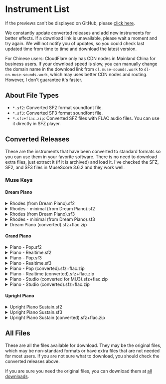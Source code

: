 # Instrument List

If the previews can't be displayed on GitHub, please [click here](https://about.muse-sounds.work/instruments).

We constantly update converted releases and add new instruments for better effects. If a download link is unavailable, please wait a moment and try again. We will not notify you of updates, so you could check last updated time from time to time and download the latest version.

For Chinese users: CloudFlare only has CDN nodes in Mainland China for business users. If your download speed is slow, you can manually change the domain name in the download link from `dl.muse-sounds.work` to `dl-cn.muse-sounds.work`, which may uses better CDN nodes and routing. However, I don't guarantee it's faster.

## About File Types

- `*.sf2`: Converted SF2 format soundfont file.
- `*.sf3`: Converted SF3 format soundfont file.
- `*.sfz+flac.zip`: Converted SFZ files with FLAC audio files. You can use it directly in SFZ player.

## Converted Releases

These are the instruments that have been converted to standard formats so you can use them in your favorite software. There is no need to download extra files, just extract it (if it is archived) and load it. I've checked the SFZ, SF2, and SF3 files in MuseScore 3.6.2 and they work well.

### Muse Keys

#### Dream Piano
<details><summary>Rhodes (from Dream Piano).sf2</summary>

> Presets:
> 
> - `Rhodes (Dream Piano)`: No original file
>   - `000:004`
>   - `Key range`: `C1`-`G8`
>   - `Samples`: 172
>   - The original Dream Piano sfz has 2 groups, one for Rhodes, one for Grand Piano. This is the Rhodes group.
> 
> Previews:
> - Black Keys <audio src="https://dl.muse-sounds.work/public-preview/Black%20Keys%20Rhodes.m4a" controls preload="none"/>
> - Flight of the Bumble-bee <audio src="https://dl.muse-sounds.work/public-preview/Flight%20of%20the%20bumble%20bee%20Rhodes.m4a" controls preload="none"/>
> - La Campanella <audio src="https://dl.muse-sounds.work/public-preview/La%20Campanella%20Rhodes.m4a" controls preload="none"/>
> - Rush E Playable <audio src="https://dl.muse-sounds.work/public-preview/Rush%20E%20Playable%20Rhodes.m4a" controls preload="none"/>
> - Winter Wind <audio src="https://dl.muse-sounds.work/public-preview/Winter%20Wind%20Rhodes.m4a" controls preload="none"/>
> 
> Other information:
> 
> - `Muse Keys` version: `0.4.11`

> Last updated: 2024-08-21 03:59 (UTC)
> 
> [Download Rhodes (from Dream Piano).sf2](https://dl.muse-sounds.work/public/release-sf2/Muse%20Keys/Dream%20Piano/Rhodes%20%28from%20Dream%20Piano%29.sf2) (497.87 MiB)

---

</details>

<details><summary>Rhodes - minimal (from Dream Piano).sf2</summary>

> Presets:
> 
> - `Rhodes minimal`: No original file
>   - `000:004`
>   - `Key range`: `C1`-`G8`
>   - `Samples`: 43
>   - The original Dream Piano sfz has 2 groups, one for Rhodes, one for Grand Piano. This is the Rhodes group, but I've removed other velocity groups keeping only F for all velocity
> 
> Other information:
> 
> - `Muse Keys` version: `0.4.11`

> Last updated: 2024-08-21 03:56 (UTC)
> 
> [Download Rhodes - minimal (from Dream Piano).sf2](https://dl.muse-sounds.work/public/release-sf2/Muse%20Keys/Dream%20Piano/Rhodes%20-%20minimal%20%28from%20Dream%20Piano%29.sf2) (130.15 MiB)

---

</details>

<details><summary>Rhodes (from Dream Piano).sf3</summary>

> Presets:
> 
> - `Rhodes (Dream Piano)`: No original file
>   - `000:004`
>   - `Key range`: `C1`-`G8`
>   - `Samples`: 172
>   - The original Dream Piano sfz has 2 groups, one for Rhodes, one for Grand Piano. This is the Rhodes group.
> 
> Previews:
> - Black Keys <audio src="https://dl.muse-sounds.work/public-preview/Black%20Keys%20Rhodes.m4a" controls preload="none"/>
> - Flight of the Bumble-bee <audio src="https://dl.muse-sounds.work/public-preview/Flight%20of%20the%20bumble%20bee%20Rhodes.m4a" controls preload="none"/>
> - La Campanella <audio src="https://dl.muse-sounds.work/public-preview/La%20Campanella%20Rhodes.m4a" controls preload="none"/>
> - Rush E Playable <audio src="https://dl.muse-sounds.work/public-preview/Rush%20E%20Playable%20Rhodes.m4a" controls preload="none"/>
> - Winter Wind <audio src="https://dl.muse-sounds.work/public-preview/Winter%20Wind%20Rhodes.m4a" controls preload="none"/>
> 
> Other information:
> 
> - `Muse Keys` version: `0.4.11`

> Last updated: 2024-08-21 03:57 (UTC)
> 
> [Download Rhodes (from Dream Piano).sf3](https://dl.muse-sounds.work/public/release-sf3/Muse%20Keys/Dream%20Piano/Rhodes%20%28from%20Dream%20Piano%29.sf3) (91.381 MiB)

---

</details>

<details><summary>Rhodes - minimal (from Dream Piano).sf3</summary>

> Presets:
> 
> - `Rhodes minimal`: No original file
>   - `000:004`
>   - `Key range`: `C1`-`G8`
>   - `Samples`: 43
>   - The original Dream Piano sfz has 2 groups, one for Rhodes, one for Grand Piano. This is the Rhodes group, but I've removed other velocity groups keeping only F for all velocity
> 
> Other information:
> 
> - `Muse Keys` version: `0.4.11`

> Last updated: 2024-08-21 03:56 (UTC)
> 
> [Download Rhodes - minimal (from Dream Piano).sf3](https://dl.muse-sounds.work/public/release-sf3/Muse%20Keys/Dream%20Piano/Rhodes%20-%20minimal%20%28from%20Dream%20Piano%29.sf3) (23.596 MiB)

---

</details>

<details><summary>Dream Piano (converted).sfz+flac.zip</summary>

> Converted from `Muse Keys` -> `Dream Piano` -> `Dream Piano.sfz`.
> 
> Standard information:
> - Key range: `A0`-`C8`
> 
> Modifications:
> - Removed unsupported opcodes
> - Removed loops, all the notes will has an end
> - Removed closing tags
> - Added equalizer according to instrument definition file
> 
> Differences:
> - Effects defined in instrument definition file not supported in SFZ. You can view its parameters in the GitHub repo.
>   - Doubler
>   - SyncDelay
>   - VfdnReverb
> 
> Other information:
> - `Muse Keys` version: `0.4.11`

> Last updated: 2024-08-19 11:52 (UTC)
> 
> [Download Dream Piano (converted).sfz+flac.zip](https://dl.muse-sounds.work/public/release-sfz%2Bflac/Muse%20Keys/Dream%20Piano/Dream%20Piano%20%28converted%29.sfz%2Bflac.zip) (411.85 MiB)

---

</details>

#### Grand Piano
<details><summary>Piano - Pop.sf2</summary>

> Presets:
> 
> - `Piano - Pop`: Original file: `Piano - Pop.sfz`
>   - `Key range`: `A0`-`C8`
>   - `Samples`: 616
> 
> Preview (Black Keys): <audio src="https://dl.muse-sounds.work/public-preview/Black%20Keys%20Piano%20Pop%20sf2.m4a" controls preload="none"/>
> 
> Differences compared to the original file:
> - Removed unsupported opcodes
> - All samples have been truncated to 10s and have no loops
> - Volumes have been applied to the samples
> 
> Other information:
> 
> - Samples will be played 0.06s earlier than the score in MuseScore Studio 4
> - `Muse Keys` version: `0.4.11`

> Last updated: 2024-08-21 03:28 (UTC)
> 
> [Download Piano - Pop.sf2](https://dl.muse-sounds.work/public/release-sf2/Muse%20Keys/Grand%20Piano/Piano%20-%20Pop.sf2) (1692.1 MiB)

---

</details>

<details><summary>Piano - Realtime.sf2</summary>

> Presets:
> 
> - `Piano - Realtime`: Original file: `Piano - Realtime.sfz`
>   - `Key range`: `A0`-`C8`
>   - `Samples`: 44
>   - CC67 (Soft pedal) supported
> 
> Differences compared to the original file:
> - Removed unsupported opcodes
> - Volumes have been applied to the samples
> - All samples have been truncated to 10s and have no loops
> 
> Other information:
> - Samples will be played 0.06s earlier than the score in MuseScore Studio 4
> - `Muse Keys` version: `0.4.11`

> Last updated: 2024-08-19 09:39 (UTC)
> 
> [Download Piano - Realtime.sf2](https://dl.muse-sounds.work/public/release-sf2/Muse%20Keys/Grand%20Piano/Piano%20-%20Realtime.sf2) (120.87 MiB)

---

</details>

<details><summary>Piano - Pop.sf3</summary>

> Presets:
> 
> - `Piano - Pop`: Original file: `Piano - Pop.sfz`
>   - `Key range`: `A0`-`C8`
>   - `Samples`: 616
> 
> Preview (Black Keys): <audio src="https://dl.muse-sounds.work/public-preview/Black%20Keys%20Piano%20Pop%20sf2.m4a" controls preload="none"/>
> 
> Differences compared to the original file:
> - Removed unsupported opcodes
> - All samples have been truncated to 10s and have no loops
> - Volumes have been applied to the samples
> 
> Other information:
> 
> - Samples will be played 0.06s earlier than the score in MuseScore Studio 4
> - `Muse Keys` version: `0.4.11`

> Last updated: 2024-08-21 03:06 (UTC)
> 
> [Download Piano - Pop.sf3](https://dl.muse-sounds.work/public/release-sf3/Muse%20Keys/Grand%20Piano/Piano%20-%20Pop.sf3) (304.27 MiB)

---

</details>

<details><summary>Piano - Realtime.sf3</summary>

> Presets:
> 
> - `Piano - Realtime`: Original file: `Piano - Realtime.sfz`
>   - `Key range`: `A0`-`C8`
>   - `Samples`: 44
>   - CC67 (Soft pedal) supported
> 
> Differences compared to the original file:
> - Removed unsupported opcodes
> - Volumes have been applied to the samples
> - All samples have been truncated to 10s and have no loops
> 
> Other information:
> - Samples will be played 0.06s earlier than the score in MuseScore Studio 4
> - `Muse Keys` version: `0.4.11`

> Last updated: 2024-08-19 09:37 (UTC)
> 
> [Download Piano - Realtime.sf3](https://dl.muse-sounds.work/public/release-sf3/Muse%20Keys/Grand%20Piano/Piano%20-%20Realtime.sf3) (21.975 MiB)

---

</details>

<details><summary>Piano - Pop (converted).sfz+flac.zip</summary>

> Converted from `Muse Keys` -> `Piano` -> `Piano - Pop.sfz`.
> 
> Standard information:
> - Key range: `A0`-`C8`
> 
> Modifications:
> - Removed unsupported opcodes `loop_xfade` `loop_xfade_curve`
> - Removed loops, all the notes will has an end
> - Removed closing tags
> 
> Other information:
> - Samples will be played 0.06s earlier than the score in MuseScore Studio 4
> - `Muse Keys` version: `0.4.11`

> Last updated: 2024-08-19 03:30 (UTC)
> 
> [Download Piano - Pop (converted).sfz+flac.zip](https://dl.muse-sounds.work/public/release-sfz%2Bflac/Muse%20Keys/Grand%20Piano/Piano%20-%20Pop%20%28converted%29.sfz%2Bflac.zip) (1408.6 MiB)

---

</details>

<details><summary>Piano - Realtime (converted).sfz+flac.zip</summary>

> Converted from `Muse Keys` -> `Piano` -> `Piano - Realtime.sfz`.
> 
> Standard information:
> - `Key range`: `A0`-`C8`
> 
> Modifications:
> - Removed unsupported opcodes
> - Removed loops
> - Removed closing tags
> 
> Other information:
> - Samples will be played 0.06s earlier than the score in MuseScore Studio 4
> - `Muse Keys` version: `0.4.11`

> Last updated: 2024-08-19 06:26 (UTC)
> 
> [Download Piano - Realtime (converted).sfz+flac.zip](https://dl.muse-sounds.work/public/release-sfz%2Bflac/Muse%20Keys/Grand%20Piano/Piano%20-%20Realtime%20%28converted%29.sfz%2Bflac.zip) (103.92 MiB)

---

</details>

<details><summary>Piano - Studio (converted for MU3).sfz+flac.zip</summary>

> Converted from `Muse Keys` -> `Piano` -> `Piano - Studio.sfz`.
> 
> Standard information:
> - Key range: `A0`-`C8`
> 
> Modifications:
> - Removed unsupported opcodes `loop_xfade` `loop_xfade_curve`
> - Removed closing tags
> - Removed loops, all the notes will has an end
> - Added equalizer according to instrument definition file
> - Removed "trigger", keeping only the "legato" group ("first" group removed) or MuseScore 3 will trigger nothing
> 
> Other information:
> - Samples will be played 0.06s earlier than the score in MuseScore Studio 4
> - `Muse Keys` version: `0.4.11`

> Last updated: 2024-08-19 11:41 (UTC)
> 
> [Download Piano - Studio (converted for MU3).sfz+flac.zip](https://dl.muse-sounds.work/public/release-sfz%2Bflac/Muse%20Keys/Grand%20Piano/Piano%20-%20Studio%20%28converted%20for%20MU3%29.sfz%2Bflac.zip) (1408.6 MiB)

---

</details>

<details><summary>Piano - Studio (converted).sfz+flac.zip</summary>

> Converted from `Muse Keys` -> `Piano` -> `Piano - Studio.sfz`.
> 
> **MuseScore 3 does not support this sfz. If you want to load it into MuseScore 3, please download `Piano - Studio (converted for MU3).sfz+flac.zip`.**
> 
> Preview (Black Keys): <audio src="https://dl.muse-sounds.work/public-preview/Black%20Keys%20Piano%20Studio.m4a" controls preload="none"/>
> 
> Standard information:
> - Key range: `A0`-`C8`
> 
> Modifications:
> - Removed unsupported opcodes `loop_xfade` `loop_xfade_curve`
> - Removed closing tags
> - Removed loops, all the notes will has an end
> - Added equalizer according to instrument definition file
> 
> Other information:
> - Samples will be played 0.06s earlier than the score in MuseScore Studio 4
> - `Muse Keys` version: `0.4.11`

> Last updated: 2024-08-19 11:35 (UTC)
> 
> [Download Piano - Studio (converted).sfz+flac.zip](https://dl.muse-sounds.work/public/release-sfz%2Bflac/Muse%20Keys/Grand%20Piano/Piano%20-%20Studio%20%28converted%29.sfz%2Bflac.zip) (1408.6 MiB)

---

</details>

#### Upright Piano
<details><summary>Upright Piano Sustain.sf2</summary>

> Presets:
> 
> - `Upright Piano`: Original file: `Upright Piano Sustain.sfz`
>   - `Key range`: `A0`-`F8`
>   - `Samples`: 54
>   - CC67 (Soft pedal) supported
> 
> Differences compared to the original file:
> - Removed unsupported opcodes
> - Volumes have been applied to the samples
> 
> Other information:
> - `Muse Keys` version: `0.4.11`

> Last updated: 2024-08-19 05:18 (UTC)
> 
> [Download Upright Piano Sustain.sf2](https://dl.muse-sounds.work/public/release-sf2/Muse%20Keys/Upright%20Piano/Upright%20Piano%20Sustain.sf2) (116.53 MiB)

---

</details>

<details><summary>Upright Piano Sustain.sf3</summary>

> Presets:
> 
> - `Upright Piano`: Original file: `Upright Piano Sustain.sfz`
>   - `Key range`: `A0`-`F8`
>   - `Samples`: 54
>   - CC67 (Soft pedal) supported
> 
> Differences compared to the original file:
> - Removed unsupported opcodes
> - Volumes have been applied to the samples
> 
> Other information:
> - `Muse Keys` version: `0.4.11`

> Last updated: 2024-08-19 05:18 (UTC)
> 
> [Download Upright Piano Sustain.sf3](https://dl.muse-sounds.work/public/release-sf3/Muse%20Keys/Upright%20Piano/Upright%20Piano%20Sustain.sf3) (20.306 MiB)

---

</details>

<details><summary>Upright Piano Sustain (converted).sfz+flac.zip</summary>

> Converted from `Muse Keys` -> `Upright Piano` -> `Upright Piano Sustain.sfz`.
> 
> Standard information
> - `Key range`: `A0`-`F8`
> 
> Modifications:
> - Removed unsupported opcodes
> - Added equalizer according to instrument definition file
> 
> Other information:
> - `Muse Keys` version: `0.4.11`

> Last updated: 2024-08-19 03:28 (UTC)
> 
> [Download Upright Piano Sustain (converted).sfz+flac.zip](https://dl.muse-sounds.work/public/release-sfz%2Bflac/Muse%20Keys/Upright%20Piano/Upright%20Piano%20Sustain%20%28converted%29.sfz%2Bflac.zip) (42.149 MiB)

---

</details>

## All Files

These are all the files available for download. They may be the original files, which may be non-standard formats or have extra files that are not needed for most users. If you are not sure what to download, you should check the converted releases above.

If you are sure you need the original files, you can download them at [all downloads](all-downloads.md).


